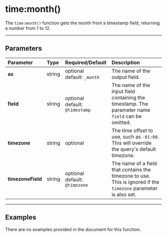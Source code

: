 # time:month()

The `time:month()` function gets the month from a timestamp field, returning a number from 1 to 12.

***

## Parameters

| Parameter | Type | Required/Default | Description |
| :--- | :--- | :--- | :--- |
| **as** | string | optional <br> default: `_month` | The name of the output field. |
| **field** | string | optional <br> default: `@timestamp` | The name of the input field containing the timestamp. The parameter name `field` can be omitted. |
| **timezone** | string | optional | The time offset to use, such as `-01:00`. This will override the query's default timezone. |
| **timezoneField** | string | optional <br> default: `@timezone` | The name of a field that contains the timezone to use. This is ignored if the `timezone` parameter is also set. |

***

## Examples

There are no examples provided in the document for this function.